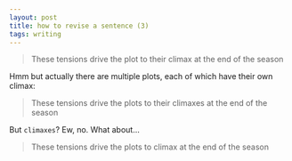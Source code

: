 ```yaml
---
layout: post
title: how to revise a sentence (3)
tags: writing
---
```


> These tensions drive the plot to their climax at the end of the season

Hmm but actually there are multiple plots, each of which have their own climax:

> These tensions drive the plots to their climaxes at the end of the season

But `climaxes`? Ew, no. What about...
> These tensions drive the plots to climax at the end of the season

